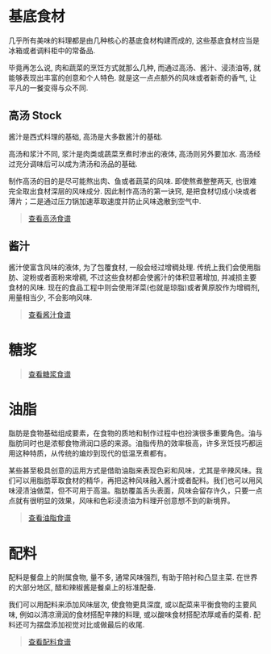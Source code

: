 # 基底食材

几乎所有美味的料理都是由几种核心的基底食材构建而成的, 这些基底食材应当是冰箱或者调料柜中的常备品.

毕竟再怎么说, 肉和蔬菜的烹饪方式就那么几种, 而通过高汤、酱汁、浸渍油等, 就能够表现出丰富的创意和个人特色. 就是这一点点额外的风味或者新奇的香气, 让平凡的一餐变得与众不同.

## 高汤 Stock

酱汁是西式料理的基础, 高汤是大多数酱汁的基础.

高汤和浆汁不同, 浆汁是肉类或蔬菜烹煮时渗出的液体, 高汤则另外要加水. 高汤经过充分调味后可以成为清汤和汤品的基础.

制作高汤的目的是尽可能熬出肉、鱼或者蔬菜的风味. 即使熬煮整整两天, 也很难完全取出食材深层的风味成分. 因此制作高汤的第一诀窍, 是把食材切成小块或者薄片；二是通过压力锅加速萃取速度并防止风味逸散到空气中.

> [查看高汤食谱](./stock/)

## 酱汁

酱汁使富含风味的液体, 为了包覆食材, 一般会经过增稠处理. 传统上我们会使用脂肪、淀粉或者面粉来增稠, 不过这些食材都会使酱汁的体积显著增加, 并减损主要食材的风味. 现在的食品工程中则会使用洋菜(也就是琼脂)或者黄原胶作为增稠剂, 用量相当少, 不会影响风味.

> [查看酱汁食谱](./sauce/)

# 糖浆

> [查看糖浆食谱](./syrup/)

# 油脂

脂肪是食物基础组成要素，在食物的质地和制作过程中也扮演很多重要角色。油与脂肪同时也是浓郁食物滑润口感的来源。油脂传热的效率极高，许多烹饪技巧都运用这种特质，从传统的煸炒到现代的低温烹煮都有。

某些甚至极具创意的运用方式是借助油脂来表现色彩和风味，尤其是辛辣风味。我们可以用脂肪萃取食材的精华，再把这种风味融入酱汁或者配料。我们也可以用风味浸渍油做菜，但不可用于高温。脂肪覆盖舌头表面，风味会留存许久，只要一点点就有很明显的效果，风味和色彩浸渍油为料理开创意想不到的新境界。

> [查看油脂食谱](./fat/)

# 配料

配料是餐盘上的附属食物, 量不多, 通常风味强烈, 有助于陪衬和凸显主菜. 在世界的大部分地区, 醋和辣椒酱是餐桌上的标准配备.

我们可以用配料来添加风味层次, 使食物更具深度, 或以配菜来平衡食物的主要风味, 例如以清凉滑润的食材搭配辛辣的料理, 或以酸味食材搭配浓厚咸香的菜肴. 配料还可为摆盘添加视觉对比或做最后的收尾.

> [查看配料食谱](./condiment/)

